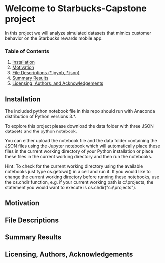 # Welcome to Starbucks-Capstone project
In this project we will analyze simulated datasets that mimics customer behavior on the Starbucks rewards mobile app.

### Table of Contents

1. [Installation](#installation)
2. [Motivation](#motivation)
3. [File Descriptions (*.ipynb, *.json)](#files)
4. [Summary Results](#summaryresults)
5. [Licensing, Authors, and Acknowledgements](#licensing)

## Installation <a name="installation"></a>

The included python notebook file in this repo should run with Anaconda distribution of Python versions 3.*.

To explore this project please download the data folder with three JSON datasets and the python notebook.

You can either upload the notebook file and the data folder containing the JSON files using the Jupyter notebook which will automatically place these files in the current working directory of your Python installation or place these files in the current working directory and then run the notebooks.

Hint: To check for the current working directory using the available notebooks just type os.getcwd() in a cell and run it. If you would like to change the current working directory before running these notebooks, use the os.chdir function, e.g. if your current working path is c:\projects, the statement you would want to execute is os.chdir("c:&#92;&#92;projects").

## Motivation<a name="motivation"></a>

			   
## File Descriptions <a name="files"></a>

			   
## Summary Results<a name="results"></a>


## Licensing, Authors, Acknowledgements<a name="licensing"></a>

